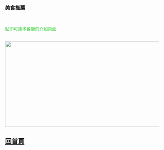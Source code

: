 <html>
<style>
  .green-text{
color:#32CD32
}
</style>

<h3>美食推薦</h3>
<!--00-->
<!--111-->
<br><p class="green-text" > 點即可達本餐廳的介紹頁面 </p></br>
<a href="http://www.china.org.cn/top10/2011-08/05/content_23143593_4.htm">
 <img id="comp-ja6kq5fb1imgimage" style="width: 560px; height: 280px;" data-type="image" src="http://images.china.cn/attachement/jpg/site1007/20110804/0013729e78490fa4c43412.jpg"></a>

<h2><a href="https://gary7lu.github.io/Food/">回首頁</a></h2>


